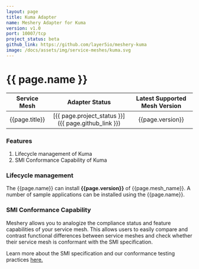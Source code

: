 ```yaml
---
layout: page
title: Kuma Adapter
name: Meshery Adapter for Kuma
version: v1.0
port: 10007/tcp
project_status: beta
github_link: https://github.com/layer5io/meshery-kuma
image: /docs/assets/img/service-meshes/kuma.svg
---
```


# {{ page.name }}

|  Service Mesh  |                   Adapter Status                    | Latest Supported Mesh Version |
| :------------: | :-------------------------------------------------: | :---------------------------: |
| {{page.title}} | [{{ page.project_status }}]({{ page.github_link }}) |       {{page.version}}        |

### Features

1. Lifecycle management of Kuma
1. SMI Conformance Capability of Kuma

### Lifecycle management

The {{page.name}} can install **{{page.version}}** of {{page.mesh_name}}. A number of sample applications can be installed using the {{page.name}}.

### SMI Conformance Capability

Meshery allows you to analogize the compliance status and feature capabilities of your service mesh. This allows users to easily compare and contrast functional differences between service meshes and check whether their service mesh is conformant with the SMI specification.

Learn more about the SMI specification and our conformance testing practices [here.](https://meshery.layer5.io/docs/functionality/smi-conformance)
